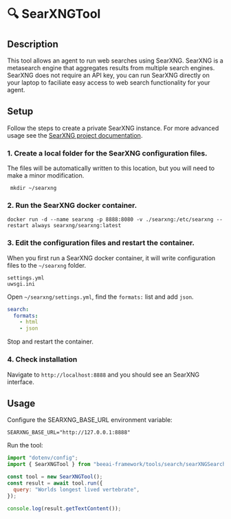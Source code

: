 # 🔍 SearXNGTool

## Description

This tool allows an agent to run web searches using SearXNG. SearXNG is a metasearch engine that aggregates results from multiple search engines. SearXNG does not require an API key, you can run SearXNG directly on your laptop to faciliate easy access to web search functionality for your agent.

## Setup

Follow the steps to create a private SearXNG instance. For more advanced usage see the [SearXNG project documentation](https://github.com/searxng/searxng).

### 1. Create a local folder for the SearXNG configuration files.

The files will be automatically written to this location, but you will need to make a minor modification.

```
 mkdir ~/searxng
```

### 2. Run the SearXNG docker container.

```
docker run -d --name searxng -p 8888:8080 -v ./searxng:/etc/searxng --restart always searxng/searxng:latest
```

### 3. Edit the configuration files and restart the container.

When you first run a SearXNG docker container, it will write configuration files to the `~/searxng` folder.

```
settings.yml
uwsgi.ini
```

Open `~/searxng/settings.yml`, find the `formats:` list and add `json`.

```yaml
search:
  formats:
    - html
    - json
```

Stop and restart the container.

### 4. Check installation

Navigate to `http://localhost:8888` and you should see an SearXNG interface.

## Usage

Configure the SEARXNG_BASE_URL environment variable:

```
SEARXNG_BASE_URL="http://127.0.0.1:8888"
```

Run the tool:

```js
import "dotenv/config";
import { SearXNGTool } from "beeai-framework/tools/search/searXNGSearch";

const tool = new SearXNGTool();
const result = await tool.run({
  query: "Worlds longest lived vertebrate",
});

console.log(result.getTextContent());
```
